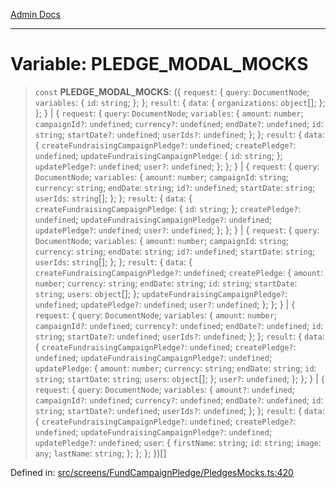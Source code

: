 [Admin Docs](/)

---

# Variable: PLEDGE_MODAL_MOCKS

> `const` **PLEDGE_MODAL_MOCKS**: (\{ `request`: \{ `query`: `DocumentNode`; `variables`: \{ `id`: `string`; \}; \}; `result`: \{ `data`: \{ `organizations`: `object`[]; \}; \}; \} \| \{ `request`: \{ `query`: `DocumentNode`; `variables`: \{ `amount`: `number`; `campaignId?`: `undefined`; `currency?`: `undefined`; `endDate?`: `undefined`; `id`: `string`; `startDate?`: `undefined`; `userIds?`: `undefined`; \}; \}; `result`: \{ `data`: \{ `createFundraisingCampaignPledge?`: `undefined`; `createPledge?`: `undefined`; `updateFundraisingCampaignPledge`: \{ `id`: `string`; \}; `updatePledge?`: `undefined`; `user?`: `undefined`; \}; \}; \} \| \{ `request`: \{ `query`: `DocumentNode`; `variables`: \{ `amount`: `number`; `campaignId`: `string`; `currency`: `string`; `endDate`: `string`; `id?`: `undefined`; `startDate`: `string`; `userIds`: `string`[]; \}; \}; `result`: \{ `data`: \{ `createFundraisingCampaignPledge`: \{ `id`: `string`; \}; `createPledge?`: `undefined`; `updateFundraisingCampaignPledge?`: `undefined`; `updatePledge?`: `undefined`; `user?`: `undefined`; \}; \}; \} \| \{ `request`: \{ `query`: `DocumentNode`; `variables`: \{ `amount`: `number`; `campaignId`: `string`; `currency`: `string`; `endDate`: `string`; `id?`: `undefined`; `startDate`: `string`; `userIds`: `string`[]; \}; \}; `result`: \{ `data`: \{ `createFundraisingCampaignPledge?`: `undefined`; `createPledge`: \{ `amount`: `number`; `currency`: `string`; `endDate`: `string`; `id`: `string`; `startDate`: `string`; `users`: `object`[]; \}; `updateFundraisingCampaignPledge?`: `undefined`; `updatePledge?`: `undefined`; `user?`: `undefined`; \}; \}; \} \| \{ `request`: \{ `query`: `DocumentNode`; `variables`: \{ `amount`: `number`; `campaignId?`: `undefined`; `currency?`: `undefined`; `endDate?`: `undefined`; `id`: `string`; `startDate?`: `undefined`; `userIds?`: `undefined`; \}; \}; `result`: \{ `data`: \{ `createFundraisingCampaignPledge?`: `undefined`; `createPledge?`: `undefined`; `updateFundraisingCampaignPledge?`: `undefined`; `updatePledge`: \{ `amount`: `number`; `currency`: `string`; `endDate`: `string`; `id`: `string`; `startDate`: `string`; `users`: `object`[]; \}; `user?`: `undefined`; \}; \}; \} \| \{ `request`: \{ `query`: `DocumentNode`; `variables`: \{ `amount?`: `undefined`; `campaignId?`: `undefined`; `currency?`: `undefined`; `endDate?`: `undefined`; `id`: `string`; `startDate?`: `undefined`; `userIds?`: `undefined`; \}; \}; `result`: \{ `data`: \{ `createFundraisingCampaignPledge?`: `undefined`; `createPledge?`: `undefined`; `updateFundraisingCampaignPledge?`: `undefined`; `updatePledge?`: `undefined`; `user`: \{ `firstName`: `string`; `id`: `string`; `image`: `any`; `lastName`: `string`; \}; \}; \}; \})[]

Defined in: [src/screens/FundCampaignPledge/PledgesMocks.ts:420](https://github.com/PalisadoesFoundation/talawa-admin/blob/main/src/screens/FundCampaignPledge/PledgesMocks.ts#L420)
